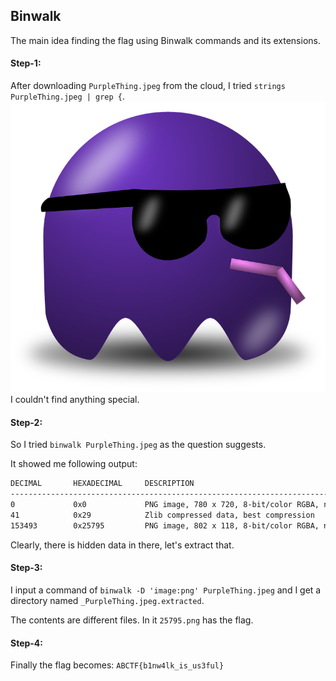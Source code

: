 ## Binwalk
The main idea finding the flag using Binwalk commands and its extensions.

#### Step-1:
After downloading `PurpleThing.jpeg` from the cloud, I tried `strings PurpleThing.jpeg | grep {`.
<img src="PurpleThing.jpeg">
I couldn't find anything special.

#### Step-2:

So I tried `binwalk PurpleThing.jpeg` as the question suggests.

It showed me following output:

```bash
DECIMAL       HEXADECIMAL     DESCRIPTION
--------------------------------------------------------------------------------
0             0x0             PNG image, 780 x 720, 8-bit/color RGBA, non-interlaced
41            0x29            Zlib compressed data, best compression
153493        0x25795         PNG image, 802 x 118, 8-bit/color RGBA, non-interlaced
```

Clearly, there is hidden data in there, let's extract that.
#### Step-3:
I input a command of `binwalk -D 'image:png' PurpleThing.jpeg` and I get a directory named `_PurpleThing.jpeg.extracted`. 

The contents are different files. In it `25795.png` has the flag.

#### Step-4:

Finally the flag becomes:
`ABCTF{b1nw4lk_is_us3ful}`
